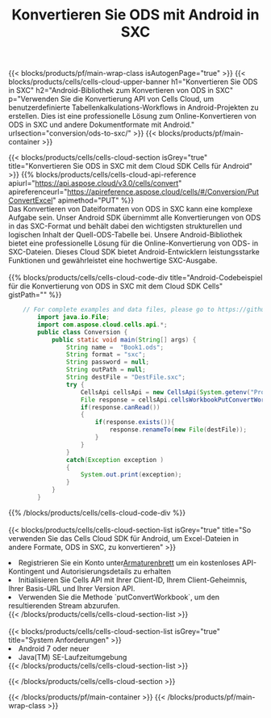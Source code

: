 ﻿---
title:  Konvertieren Sie ODS mit Android in SXC
description:  Verwendung des Aspose.Cells Cloud SDK für Android zum Konvertieren einer Datei im ODS-Format in eine Datei im SXC-Format.
---
{{< blocks/products/pf/main-wrap-class isAutogenPage="true" >}}
{{< blocks/products/cells/cells-cloud-upper-banner h1="Konvertieren Sie ODS in SXC" h2="Android-Bibliothek zum Konvertieren von ODS in SXC" p="Verwenden Sie die Konvertierung API von Cells Cloud, um benutzerdefinierte Tabellenkalkulations-Workflows in Android-Projekten zu erstellen. Dies ist eine professionelle Lösung zum Online-Konvertieren von ODS in SXC und andere Dokumentformate mit Android." urlsection="conversion/ods-to-sxc/" >}}
{{< blocks/products/pf/main-container >}}

{{< blocks/products/cells/cells-cloud-section isGrey="true" title="Konvertieren Sie ODS in SXC mit dem Cloud SDK Cells für Android" >}}
{{% blocks/products/cells/cells-cloud-api-reference apiurl="https://api.aspose.cloud/v3.0/cells/convert" apireferenceurl="https://apireference.aspose.cloud/cells/#/Conversion/PutConvertExcel" apimethod="PUT" %}}
<br/>
Das Konvertieren von Dateiformaten von ODS in SXC kann eine komplexe Aufgabe sein. Unser Android SDK übernimmt alle Konvertierungen von ODS in das SXC-Format und behält dabei den wichtigsten strukturellen und logischen Inhalt der Quell-ODS-Tabelle bei. Unsere Android-Bibliothek bietet eine professionelle Lösung für die Online-Konvertierung von ODS- in SXC-Dateien. Dieses Cloud SDK bietet Android-Entwicklern leistungsstarke Funktionen und gewährleistet eine hochwertige SXC-Ausgabe.
<br/>
<br/>
{{% blocks/products/cells/cells-cloud-code-div title="Android-Codebeispiel für die Konvertierung von ODS in SXC mit dem Cloud SDK Cells" gistPath="" %}}
 
```java
    // For complete examples and data files, please go to https://github.com/aspose-cells-cloud/aspose-cells-cloud-android/
        import java.io.File;
        import com.aspose.cloud.cells.api.*;
        public class Conversion {
            public static void main(String[] args) {
                String name =  "Book1.ods";
                String format = "sxc";
                String password = null;
                String outPath = null;
                String destFile = "DestFile.sxc";
                try {
                    CellsApi cellsApi = new CellsApi(System.getenv("ProductClientId"), System.getenv("ProductClientSecret"));
                    File response = cellsApi.cellsWorkbookPutConvertWorkbook(new File(name), format, password, outPath, null,null);            
                    if(response.canRead())
                    {
                        if(response.exists()){
                            response.renameTo(new File(destFile));
                        }                
                    }
                }
                catch(Exception exception )
                {
                    System.out.print(exception);
                }
            }
        }
```
 
{{% /blocks/products/cells/cells-cloud-code-div %}}
<br/>
<br/>
{{< blocks/products/cells/cells-cloud-section-list isGrey="true" title="So verwenden Sie das Cells Cloud SDK für Android, um Excel-Dateien in andere Formate, ODS in SXC, zu konvertieren" >}}
<li> Registrieren Sie ein Konto unter<a href="https://dashboard.aspose.cloud/">Armaturenbrett</a> um ein kostenloses API-Kontingent und Autorisierungsdetails zu erhalten</li>
<li>Initialisieren Sie Cells API mit Ihrer Client-ID, Ihrem Client-Geheimnis, Ihrer Basis-URL und Ihrer Version API.</li>
<li>Verwenden Sie die Methode `putConvertWorkbook`, um den resultierenden Stream abzurufen.</li>
{{< /blocks/products/cells/cells-cloud-section-list >}}
<br/>
<br/>
{{< blocks/products/cells/cells-cloud-section-list isGrey="true" title="System Anforderungen" >}}
<li>Android 7 oder neuer</li>
<li>Java(TM) SE-Laufzeitumgebung</li>
{{< /blocks/products/cells/cells-cloud-section-list >}}

{{< /blocks/products/cells/cells-cloud-section >}}

{{< /blocks/products/pf/main-container >}}
{{< /blocks/products/pf/main-wrap-class >}}

